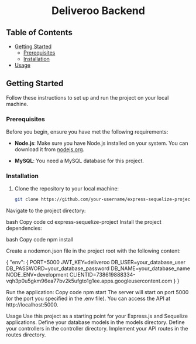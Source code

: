 <!-- Project Title -->
<h1 align="center">Deliveroo Backend</h1>


<!-- Table of Contents -->
## Table of Contents

- [Getting Started](#getting-started)
  - [Prerequisites](#prerequisites)
  - [Installation](#installation)
- [Usage](#usage)


<!-- Getting Started -->
## Getting Started

Follow these instructions to set up and run the project on your local machine.

### Prerequisites

Before you begin, ensure you have met the following requirements:

- **Node.js**: Make sure you have Node.js installed on your system. You can download it from [nodejs.org](https://nodejs.org/).

- **MySQL**: You need a MySQL database for this project. 

### Installation

1. Clone the repository to your local machine:

   ```bash
   git clone https://github.com/your-username/express-sequelize-project.git
Navigate to the project directory:

bash
Copy code
cd express-sequelize-project
Install the project dependencies:

bash
Copy code
npm install



Create a nodemon.json file in the project root with the following content:

{
  "env": {
   PORT=5000
JWT_KEY=deliveroo
DB_USER=your_database_user
DB_PASSWORD=your_database_password
DB_NAME=your_database_name
NODE_ENV=development
CLIENTID=738619888334-vqh3p0u5gkm96ea77bv2k5ufgto1g1ee.apps.googleusercontent.com
  }
}




Run the application:
Copy code
npm start
The server will start on port 5000 (or the port you specified in the .env file). You can access the API at http://localhost:5000.

Usage
Use this project as a starting point for your Express.js and Sequelize applications.
Define your database models in the models directory.
Define your controllers  in the controller directory.
Implement your API routes in the routes directory.

